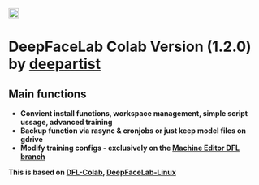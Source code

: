 <cetenr><a href="https://colab.research.google.com/github/deepartist/DeepFaceLab_Colab/blob/main/DeepFaceLab_Colab_deepartist_ai_AT_gmail_com.ipynb"><img src="https://colab.research.google.com/assets/colab-badge.svg" height=20></a></center> 

# DeepFaceLab Colab Version (1.2.0) by <a href="mailto:deepartist.ai@gmail.com">deepartist</a>
## Main functions
* <b>Convient install functions, workspace management, simple script ussage, advanced training  <b>
* <b>Backup function via rasync & cronjobs or just keep model files on gdrive <b>
* <b>Modify training configs - exclusively on the <a href="https://github.com/MachineEditor/DeepFaceLab">Machine Editor DFL branch</a>  <b>

This is based on [DFL-Colab](https://github.com/chervonij/DFL-Colab), [DeepFaceLab-Linux](https://github.com/nagadit/DeepFaceLab_Linux)
